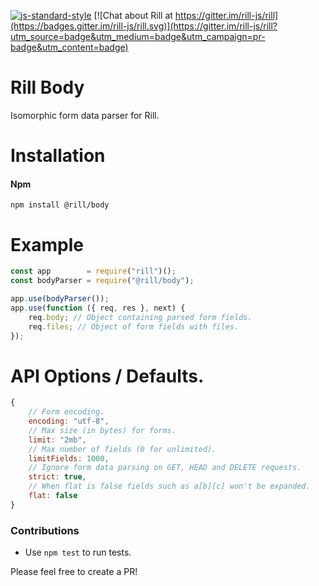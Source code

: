 [![js-standard-style](https://img.shields.io/badge/code%20style-standard-brightgreen.svg)](http://standardjs.com/)
[![Chat about Rill at https://gitter.im/rill-js/rill](https://badges.gitter.im/rill-js/rill.svg)](https://gitter.im/rill-js/rill?utm_source=badge&utm_medium=badge&utm_campaign=pr-badge&utm_content=badge)

# Rill Body
Isomorphic form data parser for Rill.

# Installation

#### Npm
```console
npm install @rill/body
```

# Example

```javascript
const app        = require("rill")();
const bodyParser = require("@rill/body");

app.use(bodyParser());
app.use(function ({ req, res }, next) {
	req.body; // Object containing parsed form fields.
	req.files; // Object of form fields with files.
});
```

# API Options / Defaults.

```javascript
{
	// Form encoding.
	encoding: "utf-8",
	// Max size (in bytes) for forms.
	limit: "2mb",
	// Max number of fields (0 for unlimited).
	limitFields: 1000,
	// Ignore form data parsing on GET, HEAD and DELETE requests.
	strict: true,
	// When flat is false fields such as a[b][c] won't be expanded.
	flat: false
}
```


### Contributions

* Use `npm test` to run tests.

Please feel free to create a PR!
